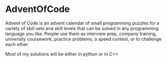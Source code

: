 # AdventOfCode
Advent of Code is an advent calendar of small programming puzzles for a variety of skill sets and skill levels that can be solved in any programming language you like. People use them as interview prep, company training, university coursework, practice problems, a speed contest, or to challenge each other.

Most of my solutions will be either in python or in C++
